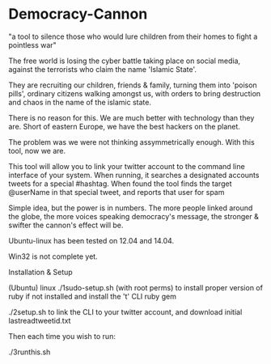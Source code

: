 Democracy-Cannon
================

"a tool to silence those who would lure children from their homes to fight a pointless war"

The free world is losing the cyber battle taking place on social media, against the terrorists who claim the name 'Islamic State'.

They are recruiting our children, friends & family, turning them into 'poison pills', ordinary citizens walking amongst us, with orders to bring destruction and chaos in the name of the islamic state.

There is no reason for this. We are much better with technology than they are. Short of eastern Europe, we have the best hackers on the planet.

The problem was we were not thinking assymmetrically enough. With this tool, now we are.

This tool will allow you to link your twitter account to the command line interface of your system.
When running, it searches a designated accounts tweets for a special #hashtag. When found the tool finds the target @userName in that special tweet, and reports that user for spam

Simple idea, but the power is in numbers. The more people linked around the globe, the more voices speaking democracy's message, the stronger & swifter the cannon's effect will be.



Ubuntu-linux has been tested on 12.04 and 14.04.

Win32 is not complete yet.



Installation & Setup

(Ubuntu) linux
./1sudo-setup.sh (with root perms) to install proper version of ruby if not installed and install the 't' CLI ruby gem

./2setup.sh to link the CLI to your twitter account, and download initial lastreadtweetid.txt

Then each time you wish to run:

./3runthis.sh
